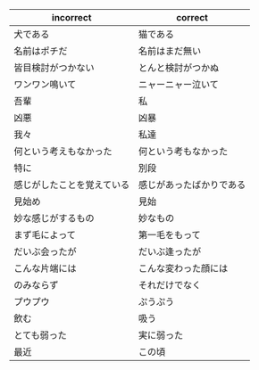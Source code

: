 |incorrect|correct|
| --- | --- |
| 犬である | 猫である |
| 名前はポチだ | 名前はまだ無い |
| 皆目検討がつかない | とんと検討がつかぬ |
| ワンワン鳴いて | ニャーニャー泣いて |
| 吾輩 | 私 |
| 凶悪 | 凶暴 |
| 我々 | 私達 |
| 何という考えもなかった | 何という考もなかった |
| 特に | 別段 |
| 感じがしたことを覚えている | 感じがあったばかりである |
| 見始め | 見始 |
| 妙な感じがするもの | 妙なもの |
| まず毛によって | 第一毛をもって|
| だいぶ会ったが | だいぶ逢ったが |
| こんな片端には | こんな変わった顔には |
| のみならず | それだけでなく |
| プウプウ | ぷうぷう |
| 飲む | 吸う |
| とても弱った | 実に弱った |
| 最近 | この頃 |
